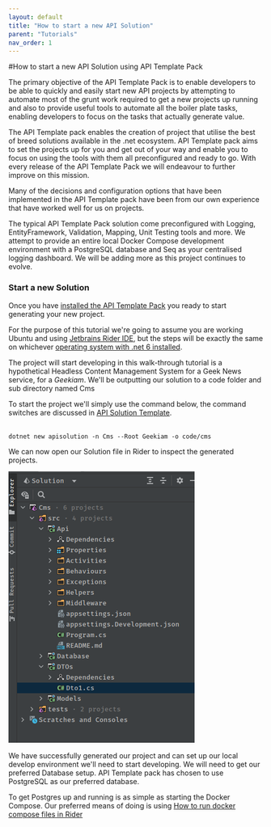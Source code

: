```yaml
---
layout: default
title: "How to start a new API Solution"
parent: "Tutorials"
nav_order: 1
---
```


#How to start a new API Solution using API Template Pack

The primary objective of the API Template Pack is to enable developers to be able to quickly and easily start new API projects by attempting to automate most of the grunt work required to get a new projects up running and also to provide useful tools to automate all the boiler plate tasks, enabling developers to focus on the tasks that actually generate value.

The API Template pack enables the creation of project that utilise the best of breed solutions available in the .net ecosystem. API Template pack aims to set the projects up for you and get out of your way and enable you to focus on using the tools with them all preconfigured and ready to go. With every release of the API Template Pack we will endeavour to further improve on this mission.

Many of the decisions and configuration options that have been implemented in the API Template pack have been from our own experience that have worked well for us on projects.

The typical API Template Pack solution come preconfigured with Logging, EntityFramework, Validation, Mapping, Unit Testing tools and more. We attempt to provide an entire local Docker Compose development environment with a PostgreSQL database and Seq as your centralised logging dashboard. We will be adding more as this project continues to evolve.

### Start a new Solution

Once you have [installed the API Template Pack](../start/getting-started "Install API Template Pack") you ready to start generating your new project.

For the purpose of this tutorial we're going to assume you are working Ubuntu and using [Jetbrains Rider IDE](https://www.jetbrains.com/rider/), but the steps will be exactly the same on whichever [operating system with  .net 6 installed](https://docs.microsoft.com/en-us/dotnet/core/install/windows?tabs=net60).

The project will start developing in this walk-through tutorial is a hypothetical Headless Content Management System for a Geek News service, for a *Geekiam*.  We'll be outputting our solution to a code folder and sub directory named Cms

To start the project we'll simply use the command below, the command switches are discussed in [API Solution Template](../start/api-solution).

```shell

dotnet new apisolution -n Cms --Root Geekiam -o code/cms

```

We can  now open our Solution file in Rider to inspect the generated projects.

![Generated Solution](../../assets/images/api-solution-view.png)

We have successfully generated our project and can set up our local develop environment we'll need to start developing.  We will need to get our preferred Database setup. API Template pack has chosen to use
PostgreSQL as our preferred database.

To get Postgres up and running is as simple as starting the Docker Compose. Our preferred means of doing is using [How to run docker compose files in Rider](https://garywoodfine.com/how-to-run-docker-compose-files-in-rider/)



